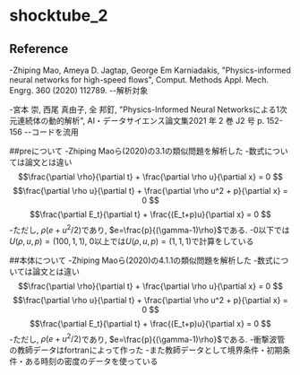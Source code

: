 # shocktube_2
## Reference
-Zhiping Mao, Ameya D. Jagtap, George Em Karniadakis, "Physics-informed neural networks for high-speed flows", Comput. Methods Appl. Mech. Engrg. 360 (2020) 112789.
--解析対象

-宮本 崇, 西尾 真由子, 全 邦釘, "Physics-Informed Neural Networksによる1次元連続体の動的解析", AI・データサイエンス論文集2021 年 2 巻 J2 号 p. 152-156
--コードを流用

##preについて
-Zhiping Maoら(2020)の3.1の類似問題を解析した
-数式については論文とは違い
$$\frac{\partial \rho}{\partial t} + \frac{\partial \rho u}{\partial x} = 0 $$
$$\frac{\partial \rho u}{\partial t} + \frac{\partial \rho u^2 + p}{\partial x}  = 0 $$
$$\frac{\partial E_t}{\partial t} + \frac{(E_t+p)u}{\partial x}  = 0 $$
-ただし, $\rho(e+u^2/2)$であり, $e=\frac{p}{(\gamma-1)\rho}$である.
-0以下では$U(\rho, u, p)=(100, 1, 1)$, 0以上では$U(\rho, u, p)=(1, 1, 1)$で計算をしている

##本体について
-Zhiping Maoら(2020)の4.1.1の類似問題を解析した
-数式については論文とは違い
$$\frac{\partial \rho}{\partial t} + \frac{\partial \rho u}{\partial x} = 0 $$
$$\frac{\partial \rho u}{\partial t} + \frac{\partial \rho u^2 + p}{\partial x}  = 0 $$
$$\frac{\partial E_t}{\partial t} + \frac{(E_t+p)u}{\partial x}  = 0 $$
-ただし, $\rho(e+u^2/2)$であり, $e=\frac{p}{(\gamma-1)\rho}$である.
-衝撃波管の教師データはfortranによって作った
-また教師データとして境界条件・初期条件・ある時刻の密度のデータを使っている



